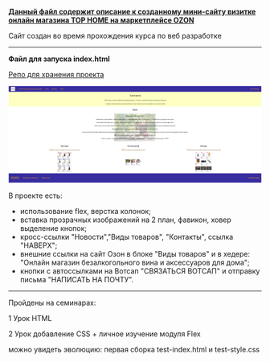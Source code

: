 [**Данный файл содержит описание к созданному мини-сайту визитке онлайн магазина TOP HOME на маркетплейсе OZON**](
http://127.0.0.1:5500/index.html "Перейти на сайт")

Сайт создан во время прохождения курса по веб разработке

***
**Файл для запуска index.html**

[Репо для хранения проекта](https://github.com/drew-ssv/Top-Home-online-shop-business-card.git "Перейти к репозиторию на Githab")

![текст](./preview_foto/pane_all_view.png)

В проекте есть:
- использование flex, верстка колонок;
- вставка прозрачных изображений на 2 план, фавикон, ховер выделение кнопок;
- кросс-ссылки "Новости","Виды товаров", "Контакты", ссылка "НАВЕРХ";
- внешние ссылки на сайт Озон в блоке "Виды товаров" и в хедере: "Онлайн магазин безалкогольного вина и аксессуаров для дома";
- кнопки с автоссылками на Вотсап "СВЯЗАТЬСЯ ВОТСАП" и отправку письма "НАПИСАТЬ НА ПОЧТУ".

***
Пройдены на семинарах:

1 Урок HTML

2 Урок добавление CSS + личное изучение модуля Flex



можно увидеть эволюцию: первая сборка test-index.html и test-style.css

